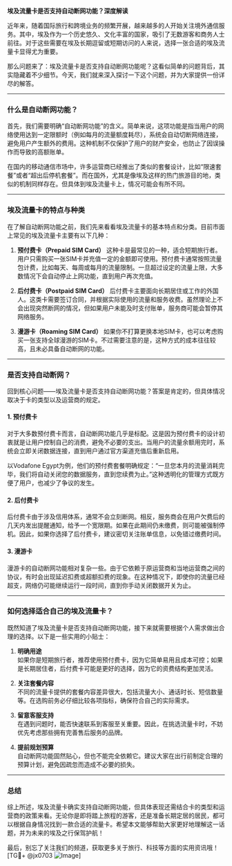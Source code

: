 **埃及流量卡是否支持自动断网功能？深度解读**

近年来，随着国际旅行和跨境业务的频繁开展，越来越多的人开始关注境外通信服务。其中，埃及作为一个历史悠久、文化丰富的国家，吸引了无数游客和商务人士前往。对于这些需要在埃及长期逗留或短期访问的人来说，选择一张合适的埃及流量卡显得尤为重要。

那么问题来了：埃及流量卡是否支持自动断网功能呢？这看似简单的问题背后，其实隐藏着不少细节。今天，我们就来深入探讨一下这个问题，并为大家提供一份详尽的解答。

---

### 什么是自动断网功能？

首先，我们需要明确“自动断网功能”的含义。简单来说，这项功能是指当用户的网络使用达到一定限额时（例如每月的流量额度耗尽），系统会自动切断网络连接，避免用户产生额外的费用。这种机制不仅保护了用户的财产安全，也防止了因误操作而导致的高额账单。

在国内的移动通信市场中，许多运营商已经推出了类似的套餐设计，比如“限速套餐”或者“超出后停机套餐”。而在国外，尤其是像埃及这样的热门旅游目的地，类似的机制同样存在。但具体到埃及流量卡上，情况可能会有所不同。

---

### 埃及流量卡的特点与种类

在了解自动断网功能之前，我们先来看看埃及流量卡的基本特点和分类。目前市面上常见的埃及流量卡主要有以下几种：

1. **预付费卡（Prepaid SIM Card）**
   这种卡是最常见的一种，适合短期旅行者。用户只需购买一张SIM卡并充值一定的金额即可使用。预付费卡通常按照流量包计费，比如每天、每周或每月的流量限制。一旦超过设定的流量上限，大多数情况下会自动停止上网功能，直到用户再次充值。

2. **后付费卡（Postpaid SIM Card）**
   后付费卡主要面向长期居住或工作的外国人。这类卡需要签订合同，并根据实际使用的流量和服务收费。虽然理论上不会出现突然断网的情况，但如果用户未能及时支付账单，服务商可能会暂停其网络服务。

3. **漫游卡（Roaming SIM Card）**
   如果你不打算更换本地SIM卡，也可以考虑购买一张支持全球漫游的SIM卡。不过需要注意的是，这种方式的成本往往较高，且未必具备自动断网的功能。

---

### 是否支持自动断网？

回到核心问题——埃及流量卡是否支持自动断网功能？答案是肯定的，但具体情况取决于卡的类型以及运营商的规定。

#### 1. 预付费卡
对于大多数预付费卡而言，自动断网功能几乎是标配。这是因为预付费卡的设计初衷就是让用户控制自己的消费，避免不必要的支出。当用户的流量余额用完时，系统会立即关闭数据连接，直到用户通过官方渠道充值后重新启用。

以Vodafone Egypt为例，他们的预付费套餐明确规定：“一旦您本月的流量消耗完毕，我们将自动关闭您的数据服务，直到您续费为止。”这种透明化的管理方式既方便了用户，也减少了争议的发生。

#### 2. 后付费卡
后付费卡由于涉及信用体系，通常不会立刻断网。相反，服务商会在用户欠费后的几天内发出提醒通知，给予一个宽限期。如果在此期间仍未缴费，则可能被强制停机。因此，如果你选择了后付费卡，建议密切关注账单信息，以免错过缴费时间。

#### 3. 漫游卡
漫游卡的自动断网功能相对复杂一些。由于它依赖于原运营商和当地运营商之间的协议，有时会出现延迟扣费或超额扣费的现象。在这种情况下，即使你的流量已经超支，网络仍可能继续运行一段时间，直到你手动关闭数据开关为止。

---

### 如何选择适合自己的埃及流量卡？

既然知道了埃及流量卡是否支持自动断网功能，接下来就需要根据个人需求做出合理的选择。以下是一些实用的小贴士：

1. **明确用途**  
   如果你是短期旅行者，推荐使用预付费卡，因为它简单易用且成本可控；如果是长期居住者，后付费卡可能是更好的选择，因为它的资费结构更加灵活。

2. **关注套餐内容**  
   不同的流量卡提供的套餐内容差异很大，包括流量大小、通话时长、短信数量等。在选购前务必仔细比较各项指标，确保符合自己的实际需求。

3. **留意客服支持**  
   在遇到问题时，能否快速联系到客服至关重要。因此，在挑选流量卡时，不妨优先考虑那些拥有完善售后服务的品牌。

4. **提前规划预算**  
   自动断网功能固然贴心，但也不能完全依赖它。建议大家在出行前制定合理的预算计划，避免因疏忽而造成不必要的损失。

---

### 总结

综上所述，埃及流量卡确实支持自动断网功能，但具体表现还需结合卡的类型和运营商的政策来看。无论你是即将踏上旅程的游客，还是准备长期定居的居民，都可以根据自身情况找到一款合适的流量卡。希望本文能够帮助大家更好地理解这一话题，并为未来的埃及之行保驾护航！

最后，别忘了关注我们的频道，获取更多关于旅行、科技等方面的实用资讯哦！[TG💪+ @jx0703 ![Image](https://github.com/user-attachments/assets/dbca1d08-cadb-493c-b0ec-ad6f7a83f270)]